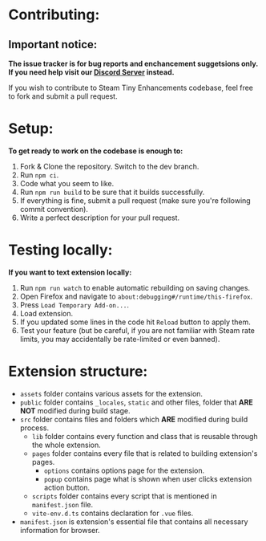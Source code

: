 # Contributing:
## Important notice:
**The issue tracker is for bug reports and enchancement suggetsions only. If you need help visit our [Discord Server]() instead.**

If you wish to contribute to Steam Tiny Enhancements codebase, feel free to fork and submit a pull request.

# Setup:
**To get ready to work on the codebase is enough to:**
1. Fork & Clone the repository. Switch to the dev branch.
2. Run `npm ci`.
3. Code what you seem to like.
4. Run `npm run build` to be sure that it builds successfully.
5. If everything is fine, submit a pull request (make sure you're following commit convention).
6. Write a perfect description for your pull request.

# Testing locally:
**If you want to text extension locally:**
1. Run `npm run watch` to enable automatic rebuilding on saving changes.
2. Open Firefox and navigate to `about:debugging#/runtime/this-firefox`.
3. Press `Load Temporary Add-on...`.
4. Load extension.
5. If you updated some lines in the code hit `Reload` button to apply them.
6. Test your feature (but be careful, if you are not familiar with Steam rate limits, you may accidentally be rate-limited or even banned).

# Extension structure:
* `assets` folder contains various assets for the extension.
* `public` folder contains `_locales`, `static` and other files, folder that **ARE NOT** modified during build stage.
* `src` folder contains files and folders which **ARE** modified during build process.
    * `lib` folder contains every function and class that is reusable through the whole extension.
    * `pages` folder contains every file that is related to building extension's pages.
        * `options` contains options page for the extension.
        * `popup` contains page what is shown when user clicks extension action button.
    * `scripts` folder contains every script that is mentioned in `manifest.json` file.
    * `vite-env.d.ts` contains declaration for `.vue` files.
* `manifest.json` is extension's essential file that contains all necessary information for browser.
